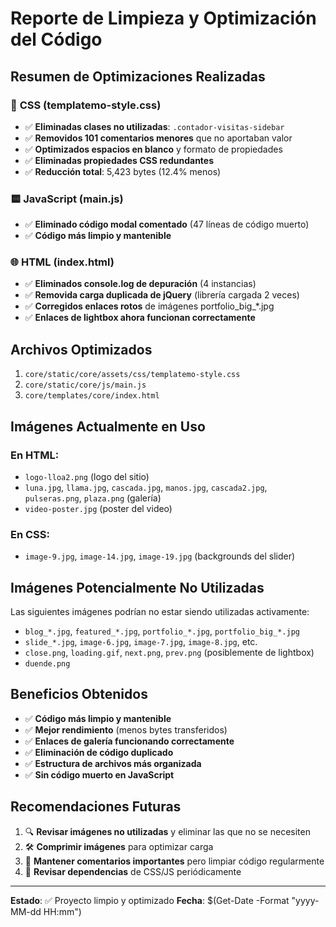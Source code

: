 # Reporte de Limpieza y Optimización del Código

## Resumen de Optimizaciones Realizadas

### 📄 **CSS (templatemo-style.css)**
- ✅ **Eliminadas clases no utilizadas**: `.contador-visitas-sidebar`
- ✅ **Removidos 101 comentarios menores** que no aportaban valor
- ✅ **Optimizados espacios en blanco** y formato de propiedades
- ✅ **Eliminadas propiedades CSS redundantes**
- ✅ **Reducción total**: 5,423 bytes (12.4% menos)

### 🟨 **JavaScript (main.js)**
- ✅ **Eliminado código modal comentado** (47 líneas de código muerto)
- ✅ **Código más limpio y mantenible**

### 🌐 **HTML (index.html)**
- ✅ **Eliminados console.log de depuración** (4 instancias)
- ✅ **Removida carga duplicada de jQuery** (librería cargada 2 veces)
- ✅ **Corregidos enlaces rotos** de imágenes portfolio_big_*.jpg
- ✅ **Enlaces de lightbox ahora funcionan correctamente**

## Archivos Optimizados
1. `core/static/core/assets/css/templatemo-style.css`
2. `core/static/core/js/main.js`
3. `core/templates/core/index.html`

## Imágenes Actualmente en Uso
### En HTML:
- `logo-lloa2.png` (logo del sitio)
- `luna.jpg`, `llama.jpg`, `cascada.jpg`, `manos.jpg`, `cascada2.jpg`, `pulseras.png`, `plaza.png` (galería)
- `video-poster.jpg` (poster del video)

### En CSS:
- `image-9.jpg`, `image-14.jpg`, `image-19.jpg` (backgrounds del slider)

## Imágenes Potencialmente No Utilizadas
Las siguientes imágenes podrían no estar siendo utilizadas activamente:
- `blog_*.jpg`, `featured_*.jpg`, `portfolio_*.jpg`, `portfolio_big_*.jpg`
- `slide_*.jpg`, `image-6.jpg`, `image-7.jpg`, `image-8.jpg`, etc.
- `close.png`, `loading.gif`, `next.png`, `prev.png` (posiblemente de lightbox)
- `duende.png`

## Beneficios Obtenidos
- ✅ **Código más limpio y mantenible**
- ✅ **Mejor rendimiento** (menos bytes transferidos)
- ✅ **Enlaces de galería funcionando correctamente**
- ✅ **Eliminación de código duplicado**
- ✅ **Estructura de archivos más organizada**
- ✅ **Sin código muerto en JavaScript**

## Recomendaciones Futuras
1. 🔍 **Revisar imágenes no utilizadas** y eliminar las que no se necesiten
2. 🛠️ **Comprimir imágenes** para optimizar carga
3. 📝 **Mantener comentarios importantes** pero limpiar código regularmente
4. 🔄 **Revisar dependencias** de CSS/JS periódicamente

---
**Estado**: ✅ Proyecto limpio y optimizado
**Fecha**: $(Get-Date -Format "yyyy-MM-dd HH:mm")
